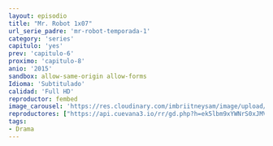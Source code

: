 ```yaml
---
layout: episodio
title: "Mr. Robot 1x07"
url_serie_padre: 'mr-robot-temporada-1'
category: 'series'
capitulo: 'yes'
prev: 'capitulo-6'
proximo: 'capitulo-8'
anio: '2015'
sandbox: allow-same-origin allow-forms
Idioma: 'Subtitulado'
calidad: 'Full HD'
reproductor: fembed
image_carousel: 'https://res.cloudinary.com/imbriitneysam/image/upload/v1546988731/robot1-poster-min.jpg'
reproductores: ["https://api.cuevana3.io/rr/gd.php?h=ek5lbm9xYWNrS0xJMVp5b21KREk0dFBLbjVkaHhkRGdrOG1jbnBpUnhhS1YxcDk3bmJlc3hwdklxcDZqbHFqZ3U1bG9rYXF6c2IyMHZLQ2VaN2VxMHNlU3FadVkyUT09"]
tags:
- Drama
---
```












